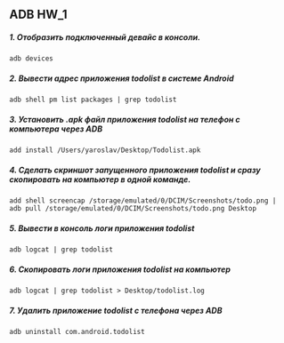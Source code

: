 ## ADB HW_1

 ##### 1. Отобразить подключенный девайс в консоли.
	
    adb devices
 
 ##### 2. Вывести адрес приложения todolist в системе Android

	adb shell pm list packages | grep todolist
 
 ##### 3. Установить .apk файл приложения todolist на телефон с компьютера через  ADB

	add install /Users/yaroslav/Desktop/Todolist.apk

##### 4. Сделать скриншот запущенного приложения todolist и сразу скопировать на компьютер в одной команде.
	
    add shell screencap /storage/emulated/0/DCIM/Screenshots/todo.png | adb pull /storage/emulated/0/DCIM/Screenshots/todo.png Desktop
 
 ##### 5. Вывести в консоль логи приложения todolist
	
    adb logcat | grep todolist
##### 6. Скопировать логи приложения todolist на компьютер
	
    adb logcat | grep todolist > Desktop/todolist.log
 ##### 7. Удалить приложение todolist с телефона через ADB
 
	adb uninstall com.android.todolist

